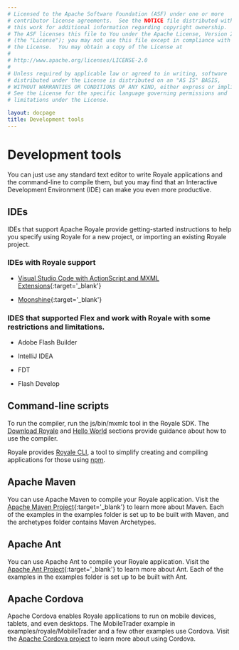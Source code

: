 ```yaml
---
# Licensed to the Apache Software Foundation (ASF) under one or more
# contributor license agreements.  See the NOTICE file distributed with
# this work for additional information regarding copyright ownership.
# The ASF licenses this file to You under the Apache License, Version 2.0
# (the "License"); you may not use this file except in compliance with
# the License.  You may obtain a copy of the License at
# 
# http://www.apache.org/licenses/LICENSE-2.0
# 
# Unless required by applicable law or agreed to in writing, software
# distributed under the License is distributed on an "AS IS" BASIS,
# WITHOUT WARRANTIES OR CONDITIONS OF ANY KIND, either express or implied.
# See the License for the specific language governing permissions and
# limitations under the License.

layout: docpage
title: Development tools
---
```


# Development tools

You can just use any standard text editor to write Royale applications and the command-line to compile them, but you may find that an Interactive Development Environment (IDE) can make you even more productive.

## IDEs
IDEs that support Apache Royale provide getting-started instructions to help you specify using Royale for a new project, or importing an existing Royale project.

### IDEs with Royale support

- [Visual Studio Code with ActionScript and MXML Extensions](https://github.com/BowlerHatLLC/vscode-nextgenas/wiki/Install-the-ActionScript-and-MXML-extension-for-Visual-Studio-Code){:target='_blank'}

- [Moonshine](http://moonshine-ide.com){:target='_blank'}

### IDES that supported Flex and work with Royale with some restrictions and limitations.

- Adobe Flash Builder

- IntelliJ IDEA

- FDT

- Flash Develop

## Command-line scripts

To run the compiler, run the js/bin/mxmlc tool in the Royale SDK. The [Download Royale](Welcome/Get_Started/Download-Royale.html) and [Hello World](Welcome/Get_Started/Hello-World.html) sections provide guidance about how to use the compiler.

Royale provides [Royale CLI](Welcome/Get_Started/Royale-CLI.html), a tool to simplify creating and compiling applications for those using <a href="https://www.npmjs.com/" target="_blank">npm</a>.

## Apache Maven

You can use Apache Maven to compile your Royale application. Visit the [Apache Maven Project](https://maven.apache.org){:target='_blank'} to learn more about Maven. Each of the examples in the examples folder is set up to be built with Maven, and the archetypes folder contains Maven Archetypes.

## Apache Ant

You can use Apache Ant to compile your Royale application. Visit the [Apache Ant Project](https://ant.apache.org){:target='_blank'} to learn more about Ant. Each of the examples in the examples folder is set up to be built with Ant.

## Apache Cordova

Apache Cordova enables Royale applications to run on mobile devices, tablets, and even desktops.  The MobileTrader example in examples/royale/MobileTrader and a few other examples use Cordova. Visit the <a href="https://cordova.apache.org/" target="_blank">Apache Cordova project</a> to learn more about using Cordova.


